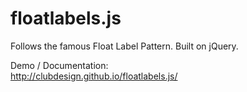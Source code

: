 floatlabels.js
==============

Follows the famous Float Label Pattern. Built on jQuery.

Demo / Documentation:  
http://clubdesign.github.io/floatlabels.js/

